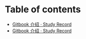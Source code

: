 # Table of contents

* [Gitbook 介绍 · Study Record](README.md)
* [Gitbook 介绍 · Study Record](untitled.md)

